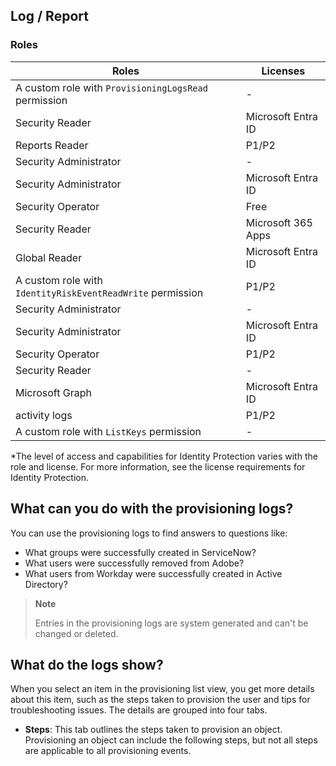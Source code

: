 ## Log / Report

### Roles

| Roles                                         | Licenses             |
|-----------------------------------------------|----------------------|
| A custom role with `ProvisioningLogsRead` permission | -                    |
| Security Reader                               | Microsoft Entra ID   |
| Reports Reader                                | P1/P2                |
| Security Administrator                        | -                    |
| Security Administrator                        | Microsoft Entra ID   |
| Security Operator                             | Free                 |
| Security Reader                               | Microsoft 365 Apps   |
| Global Reader                                 | Microsoft Entra ID   |
| A custom role with `IdentityRiskEventReadWrite` permission | P1/P2                |
| Security Administrator                        | -                    |
| Security Administrator                        | Microsoft Entra ID   |
| Security Operator                             | P1/P2                |
| Security Reader                               | -                    |
| Microsoft Graph                               | Microsoft Entra ID   |
| activity logs                                 | P1/P2                |
| A custom role with `ListKeys` permission       | -                    |

*The level of access and capabilities for Identity Protection varies with the role and license. For more information, see the license requirements for Identity Protection.

## What can you do with the provisioning logs?

You can use the provisioning logs to find answers to questions like:

- What groups were successfully created in ServiceNow?
- What users were successfully removed from Adobe?
- What users from Workday were successfully created in Active Directory?

> **Note**
> 
> Entries in the provisioning logs are system generated and can't be changed or deleted.

## What do the logs show?

When you select an item in the provisioning list view, you get more details about this item, such as the steps taken to provision the user and tips for troubleshooting issues. The details are grouped into four tabs.

- **Steps**: This tab outlines the steps taken to provision an object. Provisioning an object can include the following steps, but not all steps are applicable to all provisioning events.